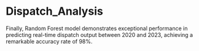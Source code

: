 # Dispatch_Analysis
Finally, Random Forest model demonstrates exceptional performance in predicting real-time dispatch output between 2020 and 2023, achieving a remarkable accuracy rate of 98%. 

